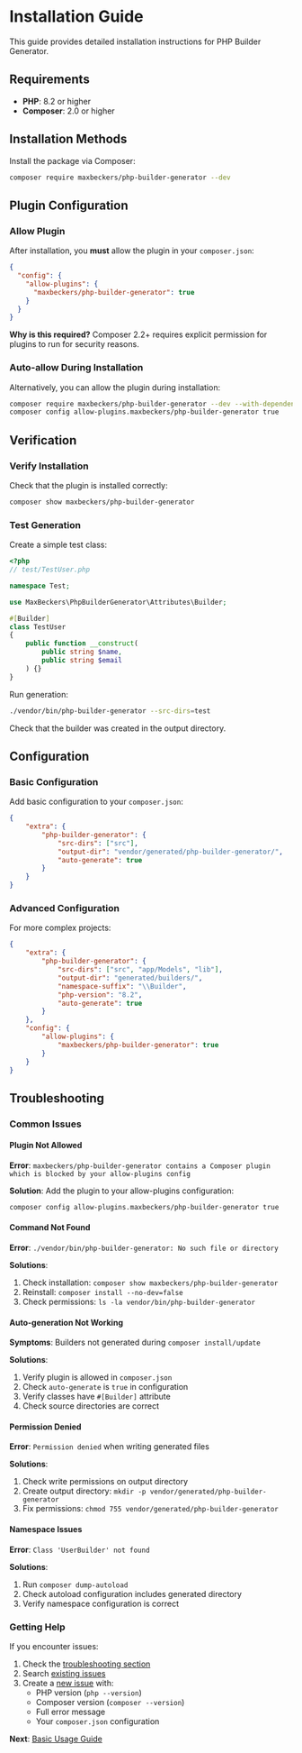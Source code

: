 # Installation Guide

This guide provides detailed installation instructions for PHP Builder Generator.

## Requirements

- **PHP**: 8.2 or higher
- **Composer**: 2.0 or higher

## Installation Methods

Install the package via Composer:

```bash
composer require maxbeckers/php-builder-generator --dev
```

## Plugin Configuration

### Allow Plugin

After installation, you **must** allow the plugin in your `composer.json`:

```json
{
  "config": {
    "allow-plugins": {
      "maxbeckers/php-builder-generator": true
    }
  }
}
```

**Why is this required?**
Composer 2.2+ requires explicit permission for plugins to run for security reasons.

### Auto-allow During Installation

Alternatively, you can allow the plugin during installation:

```bash
composer require maxbeckers/php-builder-generator --dev --with-dependencies
composer config allow-plugins.maxbeckers/php-builder-generator true
```

## Verification

### Verify Installation

Check that the plugin is installed correctly:

```bash
composer show maxbeckers/php-builder-generator
```

### Test Generation

Create a simple test class:

```php
<?php
// test/TestUser.php

namespace Test;

use MaxBeckers\PhpBuilderGenerator\Attributes\Builder;

#[Builder]
class TestUser
{
    public function __construct(
        public string $name,
        public string $email
    ) {}
}
```

Run generation:

```bash
./vendor/bin/php-builder-generator --src-dirs=test
```

Check that the builder was created in the output directory.

## Configuration

### Basic Configuration

Add basic configuration to your `composer.json`:

```json
{
    "extra": {
        "php-builder-generator": {
            "src-dirs": ["src"],
            "output-dir": "vendor/generated/php-builder-generator/",
            "auto-generate": true
        }
    }
}
```

### Advanced Configuration

For more complex projects:

```json
{
    "extra": {
        "php-builder-generator": {
            "src-dirs": ["src", "app/Models", "lib"],
            "output-dir": "generated/builders/",
            "namespace-suffix": "\\Builder",
            "php-version": "8.2",
            "auto-generate": true
        }
    },
    "config": {
        "allow-plugins": {
            "maxbeckers/php-builder-generator": true
        }
    }
}
```

## Troubleshooting

### Common Issues

#### Plugin Not Allowed

**Error**: `maxbeckers/php-builder-generator contains a Composer plugin which is blocked by your allow-plugins config`

**Solution**: Add the plugin to your allow-plugins configuration:

```bash
composer config allow-plugins.maxbeckers/php-builder-generator true
```

#### Command Not Found

**Error**: `./vendor/bin/php-builder-generator: No such file or directory`

**Solutions**:
1. Check installation: `composer show maxbeckers/php-builder-generator`
2. Reinstall: `composer install --no-dev=false`
3. Check permissions: `ls -la vendor/bin/php-builder-generator`

#### Auto-generation Not Working

**Symptoms**: Builders not generated during `composer install/update`

**Solutions**:
1. Verify plugin is allowed in `composer.json`
2. Check `auto-generate` is `true` in configuration
3. Verify classes have `#[Builder]` attribute
4. Check source directories are correct

#### Permission Denied

**Error**: `Permission denied` when writing generated files

**Solutions**:
1. Check write permissions on output directory
2. Create output directory: `mkdir -p vendor/generated/php-builder-generator`
3. Fix permissions: `chmod 755 vendor/generated/php-builder-generator`

#### Namespace Issues

**Error**: `Class 'UserBuilder' not found`

**Solutions**:
1. Run `composer dump-autoload`
2. Check autoload configuration includes generated directory
3. Verify namespace configuration is correct

### Getting Help

If you encounter issues:

1. Check the [troubleshooting section](../features/configuration.md#troubleshooting-configuration)
2. Search [existing issues](https://github.com/maxbeckers/php-builder-generator/issues)
3. Create a [new issue](https://github.com/maxbeckers/php-builder-generator/issues/new) with:
   - PHP version (`php --version`)
   - Composer version (`composer --version`)
   - Full error message
   - Your `composer.json` configuration

**Next**: [Basic Usage Guide](basic-usage.md)
